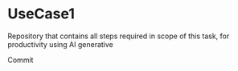 # UseCase1
Repository that contains all steps required in scope of this task, for productivity using AI generative 

Commit
